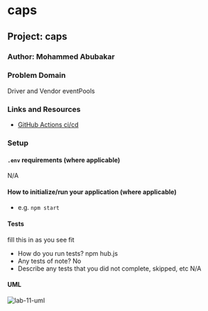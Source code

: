 # caps

## Project: caps

### Author: Mohammed Abubakar

### Problem Domain

Driver and Vendor eventPools

### Links and Resources

- [GitHub Actions ci/cd]([https://github.com/JMCov/auth-api/actions](https://github.com/MOHAMMED9222/caps))

### Setup

#### `.env` requirements (where applicable)

N/A

#### How to initialize/run your application (where applicable)

- e.g. `npm start`

#### Tests

fill this in as you see fit
- How do you run tests?
npm hub.js
- Any tests of note?
No
- Describe any tests that you did not complete, skipped, etc
N/A

#### UML
![lab-11-uml](https://github.com/MOHAMMED9222/caps/assets/122310719/5982ad0f-b94c-4fca-8db0-37631451b1d2)
